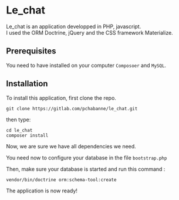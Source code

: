 # Le_chat

Le_chat is an application developped in PHP, javascript.  
I used the ORM Doctrine, jQuery and the CSS framework Materialize.

## Prerequisites

You need to have installed on your computer `Composoer` and `MySQL`.

## Installation



To install this application, first clone the repo.

```
git clone https://gitlab.com/pchabanne/le_chat.git
```

then type:
```
cd le_chat
composer install
```
Now, we are sure we have all dependencies we need.


You need now to configure your database in the file `bootstrap.php`

Then, make sure your database is started and run this command :
```
vendor/bin/doctrine orm:schema-tool:create
```

The application is now ready!